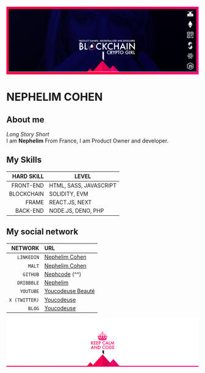 ![Cover](https://github.com/nephcode/nephcode/blob/master/images/githubReadmeHeader.png)

# NEPHELIM COHEN

## About me

_Long Story Short_    
I am **Nephelim** From France, I am Product Owner and developer. 

## My Skills

| HARD SKILL | LEVEL                  |
| ---------: | ---------------------- |
|  FRONT-END | HTML, SASS, JAVASCRIPT |
| BLOCKCHAIN | SOLIDITY, EVM          |
|      FRAME | REACT.JS, NEXT         |
|   BACK-END | NODE.JS, DENO, PHP     |

<!-- ##My Certification-->

## My social network

|       NETWORK | URL                                                                         |
| ------------: | :-------------------------------------------------------------------------- |
|    `LINKEDIN` | [Nephelim Cohen](https://www.linkedin.com/in/nephelim/)                     |
|        `MALT` | [Nephelim Cohen](https://www.malt.fr/profile/nephelim)                      |
|      `GITHUB` | [Nephcode](https://https://github.com/nephcode/) (^^)                       |
|    `DRIBBBLE` | [Nephelim](https://dribbble.com/nephelim)                                   |
|     `YOUTUBE` | [Youcodeuse Beauté](https://www.youtube.com/@youcodeuse?sub_confirmation=1) |
| `X (TWITTER)` | [Youcodeuse](https://twitter.com/youcodeuse)                                |
|        `BLOG` | [Youcodeuse](https://youcodeuse.com)                                        |

![Cover](https://github.com/nephcode/nephcode/blob/master/images/githubReadmeSkills.png)
